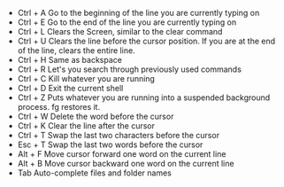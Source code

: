 - Ctrl + A	Go to the beginning of the line you are currently typing on
- Ctrl + E	Go to the end of the line you are currently typing on
- Ctrl + L	Clears the Screen, similar to the clear command
- Ctrl + U	Clears the line before the cursor position. If you are at the end of the line, clears the entire line.
- Ctrl + H	Same as backspace
- Ctrl + R	Let's you search through previously used commands
- Ctrl + C	Kill whatever you are running
- Ctrl + D	Exit the current shell
- Ctrl + Z	Puts whatever you are running into a suspended background process. fg restores it.
- Ctrl + W	Delete the word before the cursor
- Ctrl + K	Clear the line after the cursor
- Ctrl + T	Swap the last two characters before the cursor
- Esc + T	Swap the last two words before the cursor
- Alt + F	Move cursor forward one word on the current line
- Alt + B	Move cursor backward one word on the current line
- Tab	Auto-complete files and folder names
